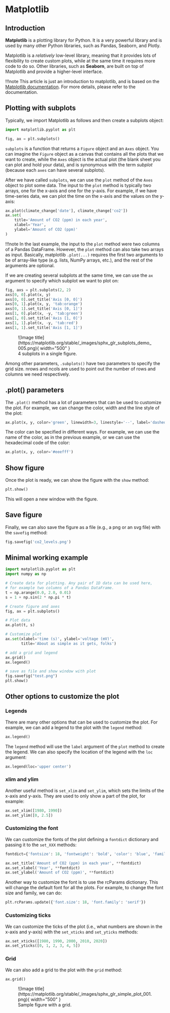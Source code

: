 # Matplotlib

## Introduction

**Matplotlib** is a plotting library for Python. It is a very powerful library and is used by many other 
Python libraries, such as Pandas, Seaborn, and Plotly.

Matplotlib is a _relatively_ low-level library, meaning that it provides lots of flexibility to create custom plots,
while at the same time it requires more code to do so. Other libraries, such as **Seaborn**, are built on top of
Matplotlib and provide a higher-level interface.

!!!note
    This article is just an introduction to matplotlib, and is based on the
    [Matplotlib documentation](https://matplotlib.org/stable/index.html). For more details, please refer to the
    documentation.

## Plotting with subplots

Typically, we import Matplotlib as follows and then create a subplots object:

```python
import matplotlib.pyplot as plt

fig, ax = plt.subplots()
```

`subplots` is a function that returns a `Figure` object and an `Axes` object. You can imagine the `Figure` object 
as a canvas that contains all the plots that we want to create, while the `Axes` object is the actual plot (the blank 
sheet you can plot and hold your data), and is synonymous with the term _subplot_ (because each `axes` can have
several subplots).

After we have called `subplots`, we can use the `plot` method of the `Axes` object to plot some data.
The input to the `plot` method is typically two arrays, one for the x-axis and one for the y-axis. For example, 
if we have time-series data, we can plot the time on the x-axis and the values on the y-axis:

```python
ax.plot(climate_change['date'], climate_change['co2'])
ax.set(
    title='Amount of CO2 (ppm) in each year', 
    xlabel='Year',
    ylabel='Amount of CO2 (ppm)'
)
```

!!!note
    In the last example, the input to the `plot` method were two columns of a Pandas DataFrame. However, the `plot`
    method can also take two arrays as input. Basically, matplotlib `.plot(...)` requires the first two arguments to be
    of array-like type (e.g. lists, NumPy arrays, etc.), and the rest of the arguments are optional.

If we are creating several subplots at the same time, we can use the `ax` argument to specify which subplot we want
to plot on:

```python
fig, axs = plt.subplots(2, 2)
axs[0, 0].plot(x, y)
axs[0, 0].set_title('Axis [0, 0]')
axs[0, 1].plot(x, y, 'tab:orange')
axs[0, 1].set_title('Axis [0, 1]')
axs[1, 0].plot(x, -y, 'tab:green')
axs[1, 0].set_title('Axis [1, 0]')
axs[1, 1].plot(x, -y, 'tab:red')
axs[1, 1].set_title('Axis [1, 1]')
```

<figure markdown>
  ![Image title](https://matplotlib.org/stable/_images/sphx_glr_subplots_demo_005.png){ width="500" }
  <figcaption>4 subplots in a single figure.</figcaption>
</figure>

Among other parameters, `.subplots()` have two parameters to specify the grid size. nrows and ncols are used 
to point out the number of rows and columns we need respectively.

## .plot() parameters

The `.plot()` method has a lot of parameters that can be used to customize the plot. For example, we can change the
color, width and the line style of the plot:

```python
ax.plot(x, y, color='green', linewidth=3, linestyle='--', label='dashed')
```

The color can be specified in different ways. For example, we can use the name of the color, as in the previous
example, or we can use the hexadecimal code of the color:

```python
ax.plot(x, y, color='#eeefff')
```

## Show figure

Once the plot is ready, we can show the figure with the `show` method:
```python
plt.show()
```
This will open a new window with the figure. 

## Save figure

Finally, we can also save the figure as a file (e.g., a png or an svg file) with the `savefig` method:

```python
fig.savefig('co2_levels.png')
```

## Minimal working example

```python
import matplotlib.pyplot as plt
import numpy as np

# Create data for plotting. Any pair of 1D data can be used here,
# for example two columns of a Pandas DataFrame.
t = np.arange(0.0, 2.0, 0.01)
s = 1 + np.sin(2 * np.pi * t)

# Create figure and axes
fig, ax = plt.subplots()

# Plot data
ax.plot(t, s)

# Customize plot
ax.set(xlabel='time (s)', ylabel='voltage (mV)',
       title='About as simple as it gets, folks')

# add a grid and legend
ax.grid()
ax.legend()

# save as file and show window with plot
fig.savefig("test.png")
plt.show()
```

## Other options to customize the plot

### Legends

There are many other options that can be used to customize the plot. For example, we can add a legend to the plot
with the `legend` method:

```python
ax.legend()
```

The `legend` method will use the `label` argument of the `plot` method to create the legend. We can also specify
the location of the legend with the `loc` argument:

```python
ax.legend(loc='upper center')
```

### xlim and ylim

Another useful method is `set_xlim` and `set_ylim`, which sets the limits of the x-axis and y-axis. They are used
to only show a part of the plot, for example:

```python
ax.set_xlim([1980, 1990])
ax.set_ylim([0, 2.5])
```

### Customizing the font

We can customize the fonts of the plot defining a `fontdict` dictionary and passing it to the `set_XXX` methods:

```python
fontdict={'fontsize': 18, 'fontweight': 'bold', 'color': 'blue', 'family': 'serif'}

ax.set_title('Amount of CO2 (ppm) in each year', **fontdict)
ax.set_xlabel('Year', **fontdict)
ax.set_ylabel('Amount of CO2 (ppm)', **fontdict)
```

Another way to customize the font is to use the rcParams dictionary. This will change the default font for all the
plots. For example, to change the font size and family, we can do:

```python
plt.rcParams.update({'font.size': 18, 'font.family': 'serif'})
```

### Customizing ticks

We can customize the ticks of the plot (i.e., what numbers are shown in the x-axis and y-axis)
with the `set_xticks` and `set_yticks` methods:

```python
ax.set_xticks([1980, 1990, 2000, 2010, 2020])
ax.set_yticks([0, 1, 2, 3, 4, 5])
```

### Grid

We can also add a grid to the plot with the `grid` method:

```python
ax.grid()
```

<figure markdown>
  ![Image title](https://matplotlib.org/stable/_images/sphx_glr_simple_plot_001.png){ width="500" }
  <figcaption>Sample figure with a grid.</figcaption>
</figure>